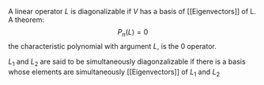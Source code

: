 A linear operator $L$ is diagonalizable if $V$ has a basis of [[Eigenvectors]] of L.
A theorem: 
$$P_n(L) = 0$$ 
the characteristic polynomial with argument $L$, is the 0 operator. 

$L_1$ and $L_2$ are said to be simultaneously diagonzalizable if there is a basis whose elements are simultaneously [[Eigenvectors]] of $L_1$ and $L_2$